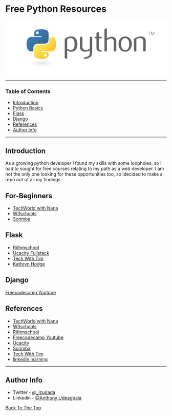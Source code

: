 # Free Python Resources

![Project Image](python-logo-master-v3-TM-flattened.png)

---

### Table of Contents

- [Introduction](#Introduction)
- [Python Basics](#For-Beginners)
- [Flask](#Flask)
- [Django](#Django)
- [References](#references)
- [Author Info](#author-info)

---

## Introduction

As a growing python developer I found my skills with some loopholes, so I had to sought for free courses relating to my path as a web developer. I am not the only one looking for these opportunities too, so idecided to make a repo out of all my findings.

## For-Beginners

- [TechWorld with Nana](https://www.youtube.com/watch?v=t8pPdKYpowI) 
- [W3schools](https://www.w3schools.com/python/default.asp)
- [Scrimba](https://scrimba.com/learn/python)



## Flask

- [Rithmschool](https://www.rithmschool.com/courses/flask-fundamentals)
- [Ucacity Fullstack](https://classroom.udacity.com/courses/ud088)
- [Tech With Tim](https://www.youtube.com/watch?v=dam0GPOAvVI&list=LL&index=17&t=364s)
- [Kathryn Hodge](https://www.linkedin.com/learning/advanced-python-working-with-databases/what-you-need-to-know)


## Django
[Freecodecamp Youtube](https://www.youtube.com/watch?v=F5mRW0jo-U4&list=LL&index=2&t=181s)



## References
* [TechWorld with Nana](https://dev.to/techworld_with_nana/python-tutorial-for-beginners-full-course-free-14md) 
* [W3schools](https://www.w3schools.com)
* [Rithmschool](https://www.rithmschool.com)
* [Freecodecamp Youtube](https://www.youtube.com/channel/UC8butISFwT-Wl7EV0hUK0BQ)
* [Ucacity ](https://udacity.com)
* [Scrimba](https://scrimba.com)
* [Tech With Tim](https://www.youtube.com/channel/UC4JX40jDee_tINbkjycV4Sg)
* [linkedin learning](https://www.linkedin.com/learning)


---

## Author Info

- Twitter - [@_izudada](https://twitter.com/_izudada)
- Linkedin - [@Anthony Udeagbala](https://www.linkedin.com/in/izudada/)


[Back To The Top](#read-me-template)